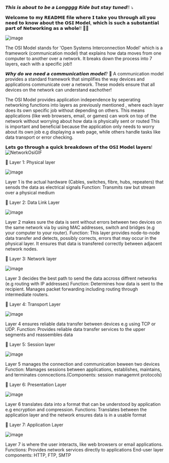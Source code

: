 𝙏𝙝𝙞𝙨 𝙞𝙨 𝙖𝙗𝙤𝙪𝙩 𝙩𝙤 𝙗𝙚 𝙖 𝙇𝙤𝙣𝙜𝙜𝙜𝙜 𝙍𝙞𝙙𝙚 𝙗𝙪𝙩 𝙨𝙩𝙖𝙮 𝙩𝙪𝙣𝙚𝙙!! ⤵️

𝗪𝗲𝗹𝗰𝗼𝗺𝗲 𝘁𝗼 𝗺𝘆 𝗥𝗘𝗔𝗗𝗠𝗘 𝗳𝗶𝗹𝗲 𝘄𝗵𝗲𝗿𝗲 𝗜 𝘁𝗮𝗸𝗲 𝘆𝗼𝘂 𝘁𝗵𝗿𝗼𝘂𝗴𝗵 𝗮𝗹𝗹 𝘆𝗼𝘂 𝗻𝗲𝗲𝗱 𝘁𝗼 𝗸𝗻𝗼𝘄 𝗮𝗯𝗼𝘂𝘁 𝘁𝗵𝗲 𝗢𝗦𝗜 𝗠𝗼𝗱𝗲𝗹,
𝘄𝗵𝗶𝗰𝗵 𝗶𝘀 𝘀𝘂𝗰𝗵 𝗮 𝘀𝘂𝗯𝘀𝘁𝗮𝗻𝘁𝗶𝗮𝗹 𝗽𝗮𝗿𝘁 𝗼𝗳 𝗡𝗲𝘁𝘄𝗼𝗿𝗸𝗶𝗻𝗴 𝗮𝘀 𝗮 𝘄𝗵𝗼𝗹𝗲!! 🚀🚀

![image](https://github.com/user-attachments/assets/36de1867-c79e-4acf-8079-a4c43466db01)

The OSI Model stands for 'Open Systems Interconnection Model' which is a framework (communication model) that explains how data moves from one computer to
another over a network. It breaks down the process into 7 layers, each with a specific job!!

𝙒𝙝𝙮 𝙙𝙤 𝙬𝙚 𝙣𝙚𝙚𝙙 𝙖 𝙘𝙤𝙢𝙢𝙪𝙣𝙞𝙘𝙖𝙩𝙞𝙤𝙣 𝙢𝙤𝙙𝙚𝙡? 🤔
A communication model provides a standard framework that simplifies the way devices and applications communicate over a network. These models ensure that all devices on 
the network can understand eachother!

The OSI Model provides application independence by seperating networking functions into layers as previously mentioned , where each layer does its own specific job without depending on others. This means applications (like web browsers, email, or games) can work on top of the network without worrying about how data is physically sent or routed
This is important and beneficial because the application only needs to worry about its own job e.g displaying a web page, while others handle tasks like data transport or error checking.

𝗟𝗲𝘁𝘀 𝗴𝗼 𝘁𝗵𝗿𝗼𝘂𝗴𝗵 𝗮 𝗾𝘂𝗶𝗰𝗸 𝗯𝗿𝗲𝗮𝗸𝗱𝗼𝘄𝗻 𝗼𝗳 𝘁𝗵𝗲 𝗢𝗦𝗜 𝗠𝗼𝗱𝗲𝗹 𝗹𝗮𝘆𝗲𝗿𝘀! 
![NetworkOsiGIF](https://github.com/user-attachments/assets/b58b351f-5e08-4628-a408-b2124e4f4cda)

📲 Layer 1: Physical layer

![image](https://github.com/user-attachments/assets/bad801a4-ba38-4f60-8c24-b6880b7c9576)


Layer 1 is the actual hardware (Cables, switches, fibre, hubs, repeaters) that sensds the data as electrical signals
                      Function: Transmits raw but stream over a physical medium
 
📲 Layer 2: Data Link Layer

![image](https://github.com/user-attachments/assets/dd5d675d-c37c-4ce6-9991-b1139f51d002)


Layer 2 makes sure the data is sent without errors between two devices on the same network via by using MAC addresses, switch and bridges (e.g your computer to your router).
                             Function: This layer provides node-to-node data transfer and detects, possibly corrects, errors that may
                             occur in the physical layer. It ensures that data is transfered correctly between adjacent network nodes.
                             

📲 Layer 3: Network layer 

![image](https://github.com/user-attachments/assets/6bb613dd-944e-4d0d-a860-d7f87eb833ae)


Layer 3 decides the best path to send the data accross diffrent networks (e.g routing with IP addresses)
                  Function: Determines how data is sent to the recipient. Manages packet forwarding including routing 
                  through intermediate routers.

📲 Layer 4: Transport Layer 

![image](https://github.com/user-attachments/assets/c861caa8-8482-42bf-9894-0ed0cbcfa4c9)


Layer 4 ensures reliable data transfer between devices e.g using TCP or UDP.
                               Function: Provides reliable data transfer services to the 
                               upper segments and reassembles data 

📲 Layer 5: Session layer

![image](https://github.com/user-attachments/assets/bb252d8f-4f5f-415c-8452-556e0ef58e7c)


Layer 5 manages the connection and communication beween two devices
                    Function: Mamages sessions between applications, 
                    establishes, maintains, and terminates conncections.(Components: session managemnt  protocols)


📲 Layer 6: Presentation Layer

![image](https://github.com/user-attachments/assets/ebed9c48-0756-4e1a-b21c-509f4cb7f3b8)


Layer 6 translates data into a format that can be understood by application e.g encryption and compression.
                                    Functions: Translates between the application layer and the network ensures data is in a usable format

📲 Layer 7: Application Layer 

![image](https://github.com/user-attachments/assets/ee72d991-9e73-4790-9a7c-b4d31900770e)


Layer 7 is where the user interacts, like web browsers or email applications.
                             Functions: Provides network services directly to applications End-user layer
                             components: HTTP, FTP, SMTP

